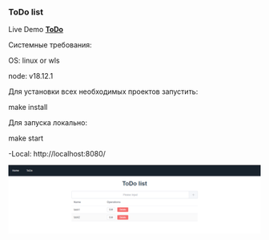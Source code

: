 ### ToDo list

Live Demo [**ToDo**](https://to-do-1ojus0cus-21alex.vercel.app/todo)

Системные требования:

OS: linux or wls

node: v18.12.1

Для установки всех необходимых проектов запустить:

make install

Для запуска локально:

make start

-Local: http://localhost:8080/

![Alt text](image.png)
